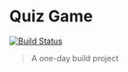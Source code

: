 # Quiz Game

[![Build Status](https://travis-ci.org/DennisOnder/quiz-game.svg?branch=master)](https://travis-ci.org/DennisOnder/quiz-game)

> A one-day build project
